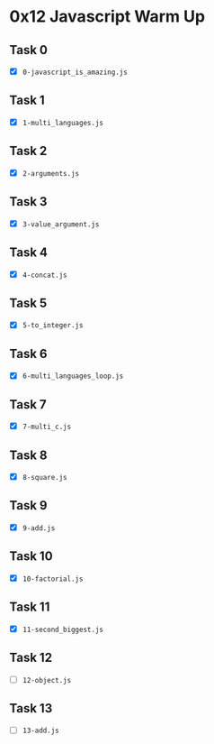 # 0x12 Javascript Warm Up

## Task 0
- [x] `0-javascript_is_amazing.js`

## Task 1
- [x] `1-multi_languages.js`

## Task 2
- [x] `2-arguments.js`

## Task 3
- [x] `3-value_argument.js`

## Task 4
- [x] `4-concat.js`

## Task 5
- [x] `5-to_integer.js`

## Task 6
- [x] `6-multi_languages_loop.js`

## Task 7
- [x] `7-multi_c.js`

## Task 8
- [x] `8-square.js`

## Task 9
- [x] `9-add.js`

## Task 10
- [x] `10-factorial.js`

## Task 11
- [x] `11-second_biggest.js`

## Task 12
- [ ] `12-object.js`

## Task 13
- [ ] `13-add.js`
